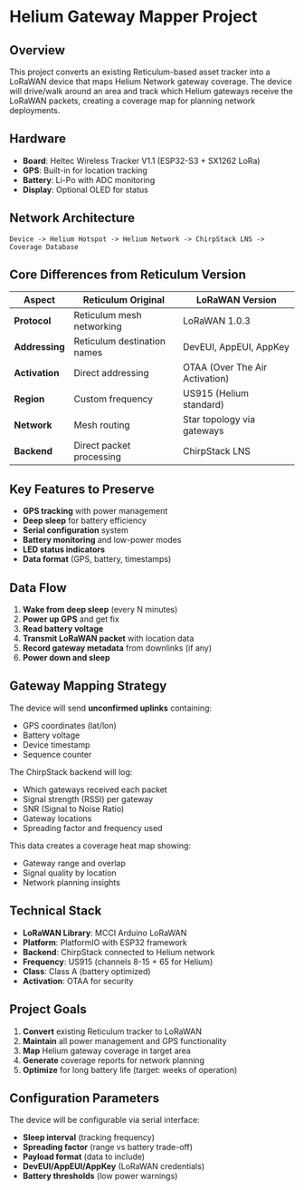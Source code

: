 # Helium Gateway Mapper Project

## Overview

This project converts an existing Reticulum-based asset tracker into a LoRaWAN device that maps Helium Network gateway coverage. The device will drive/walk around an area and track which Helium gateways receive the LoRaWAN packets, creating a coverage map for planning network deployments.

## Hardware

- **Board**: Heltec Wireless Tracker V1.1 (ESP32-S3 + SX1262 LoRa)
- **GPS**: Built-in for location tracking  
- **Battery**: Li-Po with ADC monitoring
- **Display**: Optional OLED for status

## Network Architecture

```
Device -> Helium Hotspot -> Helium Network -> ChirpStack LNS -> Coverage Database
```

## Core Differences from Reticulum Version

| Aspect | Reticulum Original | LoRaWAN Version |
|--------|-------------------|-----------------|
| **Protocol** | Reticulum mesh networking | LoRaWAN 1.0.3 |
| **Addressing** | Reticulum destination names | DevEUI, AppEUI, AppKey |
| **Activation** | Direct addressing | OTAA (Over The Air Activation) |
| **Region** | Custom frequency | US915 (Helium standard) |
| **Network** | Mesh routing | Star topology via gateways |
| **Backend** | Direct packet processing | ChirpStack LNS |

## Key Features to Preserve

- **GPS tracking** with power management
- **Deep sleep** for battery efficiency  
- **Serial configuration** system
- **Battery monitoring** and low-power modes
- **LED status indicators**
- **Data format** (GPS, battery, timestamps)

## Data Flow

1. **Wake from deep sleep** (every N minutes)
2. **Power up GPS** and get fix
3. **Read battery voltage**
4. **Transmit LoRaWAN packet** with location data
5. **Record gateway metadata** from downlinks (if any)
6. **Power down and sleep**

## Gateway Mapping Strategy

The device will send **unconfirmed uplinks** containing:
- GPS coordinates (lat/lon)
- Battery voltage
- Device timestamp
- Sequence counter

The ChirpStack backend will log:
- Which gateways received each packet
- Signal strength (RSSI) per gateway
- SNR (Signal to Noise Ratio)
- Gateway locations
- Spreading factor and frequency used

This data creates a coverage heat map showing:
- Gateway range and overlap
- Signal quality by location
- Network planning insights

## Technical Stack

- **LoRaWAN Library**: MCCI Arduino LoRaWAN
- **Platform**: PlatformIO with ESP32 framework
- **Backend**: ChirpStack connected to Helium network
- **Frequency**: US915 (channels 8-15 + 65 for Helium)
- **Class**: Class A (battery optimized)
- **Activation**: OTAA for security

## Project Goals

1. **Convert** existing Reticulum tracker to LoRaWAN
2. **Maintain** all power management and GPS functionality  
3. **Map** Helium gateway coverage in target area
4. **Generate** coverage reports for network planning
5. **Optimize** for long battery life (target: weeks of operation)

## Configuration Parameters

The device will be configurable via serial interface:
- **Sleep interval** (tracking frequency)
- **Spreading factor** (range vs battery trade-off)
- **Payload format** (data to include)
- **DevEUI/AppEUI/AppKey** (LoRaWAN credentials)
- **Battery thresholds** (low power warnings) 